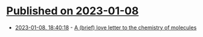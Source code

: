# [Published on 2023-01-08](index.md)

* [2023-01-08, 18:40:18](https://lobste.rs/s/dgtuwd/brief_love_letter_chemistry_molecules) - [A (brief) love letter to the chemistry of molecules](https://clarkesworldmagazine.com/deng_01_23/)
